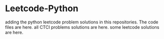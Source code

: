 # Leetcode-Python
adding the python leetcode problem solutions in this repositories. 
The code files are here.
all CTCI problems solutions are here.
some leetcode solutions are here.
























































































































































































































































































































































































































































































































































































































































































































































































































































